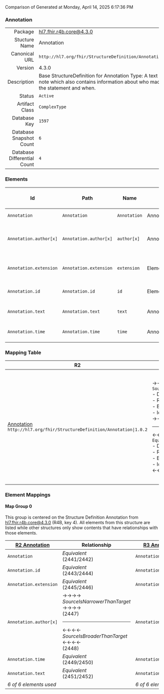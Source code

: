 Comparison of 
Generated at Monday, April 14, 2025 6:17:36 PM

### Annotation

|      |     |
| ---: | --- |
| Package | hl7.fhir.r4b.core@4.3.0 |
| Stucture Name | Annotation |
| Canonical URL | `http://hl7.org/fhir/StructureDefinition/Annotation` |
| Version | 4.3.0 |
| Description | Base StructureDefinition for Annotation Type: A  text note which also  contains information about who made the statement and when. |
| Status | `Active` |
| Artifact Class | `ComplexType` |
| Database Key | `1597` |
| Database Snapshot Count | `6` |
| Database Differential Count | `4` |

### Elements

| Id | Path | Name | Base Path | Short | Cardinality | Collated Type | Binding Strength | Binding Value Set |
| -- | ---- | ---- | --------- | ----- | ----------- | ------------- | ---------------- | ----------------- |
| `Annotation` | `Annotation` | `Annotation` | Annotation | Text node with attribution | 0..* | Annotation |  |  |
| `Annotation.author[x]` | `Annotation.author[x]` | `author[x]` | Annotation.author[x] | Individual responsible for the annotation | 0..1 | Reference(http://hl7.org/fhir/StructureDefinition/Organization), Reference(http://hl7.org/fhir/StructureDefinition/Patient), Reference(http://hl7.org/fhir/StructureDefinition/Practitioner), Reference(http://hl7.org/fhir/StructureDefinition/RelatedPerson), string |  |  |
| `Annotation.extension` | `Annotation.extension` | `extension` | Element.extension | Additional content defined by implementations | 0..* | Extension |  |  |
| `Annotation.id` | `Annotation.id` | `id` | Element.id | Unique id for inter-element referencing | 0..1 | id |  |  |
| `Annotation.text` | `Annotation.text` | `text` | Annotation.text | The annotation  - text content (as markdown) | 1..1 | markdown |  |  |
| `Annotation.time` | `Annotation.time` | `time` | Annotation.time | When the annotation was made | 0..1 | dateTime |  |  |
### Mapping Table

| R2 | Comparison | R3 | Comparison | R4 | Comparison | R4B | Comparison | R5
| --- | --- | --- | --- | --- | --- | --- | --- | ---
| [Annotation](/docs/R2/ComplexTypes/Annotation.md)<br/> `http://hl7.org/fhir/StructureDefinition/Annotation\|1.0.2` | →→→→→→→<br/>`SourceIsNarrowerThanTarget`<br/>- DBKey: `48`<br/>- Reviewed: `n/a`<br/>- By: `n/a`<br/>- Identical: `False`<br/>→→→→→→→<hr/>←←←←←←←<br/>`Equivalent`<br/>- DBKey: `215`<br/>- Reviewed: `n/a`<br/>- By: `n/a`<br/>- Identical: `False`<br/>←←←←←←←| [Annotation](/docs/R3/ComplexTypes/Annotation.md)<br/> `http://hl7.org/fhir/StructureDefinition/Annotation\|3.0.2` | →→→→→→→<br/>`RelatedTo`<br/>- DBKey: `384`<br/>- Reviewed: `n/a`<br/>- By: `n/a`<br/>- Identical: `False`<br/>→→→→→→→<hr/>←←←←←←←<br/>`Equivalent`<br/>- DBKey: `580`<br/>- Reviewed: `n/a`<br/>- By: `n/a`<br/>- Identical: `False`<br/>←←←←←←←| [Annotation](/docs/R4/ComplexTypes/Annotation.md)<br/> `http://hl7.org/fhir/StructureDefinition/Annotation\|4.0.1` | →→→→→→→<br/>`Equivalent`<br/>- DBKey: `1311`<br/>- Reviewed: `n/a`<br/>- By: `n/a`<br/>- Identical: `False`<br/>→→→→→→→<hr/>←←←←←←←<br/>`Equivalent`<br/>- DBKey: `1312`<br/>- Reviewed: `n/a`<br/>- By: `n/a`<br/>- Identical: `False`<br/>←←←←←←←| [Annotation](/docs/R4B/ComplexTypes/Annotation.md)<br/> `http://hl7.org/fhir/StructureDefinition/Annotation\|4.3.0` | →→→→→→→<br/>`SourceIsBroaderThanTarget`<br/>- DBKey: `891`<br/>- Reviewed: `n/a`<br/>- By: `n/a`<br/>- Identical: `False`<br/>→→→→→→→<hr/>←←←←←←←<br/>`Equivalent`<br/>- DBKey: `1120`<br/>- Reviewed: `n/a`<br/>- By: `n/a`<br/>- Identical: `False`<br/>←←←←←←←| [Annotation](/docs/R5/ComplexTypes/Annotation.md)<br/> `http://hl7.org/fhir/StructureDefinition/Annotation\|5.0.0` 

### Element Mappings


#### Map Group 0

This group is centered on the Structure Definition Annotation from hl7.fhir.r4b.core@4.3.0 (R4B, key 4).
All elements from this structure are listed while other structures only show contents that have relationships with those elements.

| [R2 Annotation](/docs/R2/ComplexTypes/Annotation.md)| Relationship | [R3 Annotation](/docs/R3/ComplexTypes/Annotation.md)| Relationship | [R4 Annotation](/docs/R4/ComplexTypes/Annotation.md)| Relationship | R4B Annotation| Relationship | [R5 Annotation](/docs/R5/ComplexTypes/Annotation.md)
| --- | --- | --- | --- | --- | --- | --- | --- | ---
| `Annotation`| _Equivalent_<br/>(2441/2442)| `Annotation`| _Equivalent_<br/>(9170/9171)| `Annotation`| _Equivalent_<br/>(20520/20521)| **`Annotation`**| _Equivalent_<br/>(35637/35638)| `Annotation`
| `Annotation.id`| _Equivalent_<br/>(2443/2444)| `Annotation.id`| _Equivalent_<br/>(9172/9173)| `Annotation.id`| _Equivalent_<br/>(20522/20523)| **`Annotation.id`**| _Equivalent_<br/>(35639/35640)| `Annotation.id`
| `Annotation.extension`| _Equivalent_<br/>(2445/2446)| `Annotation.extension`| _Equivalent_<br/>(9174/9175)| `Annotation.extension`| _Equivalent_<br/>(20524/20525)| **`Annotation.extension`**| _Equivalent_<br/>(35641/35642)| `Annotation.extension`
| `Annotation.author[x]`| →→→→ _SourceIsNarrowerThanTarget_ →→→→ <br/>(2447)<hr/>←←←← _SourceIsBroaderThanTarget_ ←←←← <br/>(2448)| `Annotation.author[x]`| →→→→ _RelatedTo_ →→→→ <br/>(9176)<hr/>←←←← _RelatedTo_ ←←←← <br/>(9177)| `Annotation.author[x]`| _Equivalent_<br/>(20526/20527)| **`Annotation.author[x]`**| →→→→ _SourceIsBroaderThanTarget_ →→→→ <br/>(35643)<hr/>←←←← _SourceIsNarrowerThanTarget_ ←←←← <br/>(35644)| `Annotation.author[x]`
| `Annotation.time`| _Equivalent_<br/>(2449/2450)| `Annotation.time`| _Equivalent_<br/>(9178/9179)| `Annotation.time`| _Equivalent_<br/>(20528/20529)| **`Annotation.time`**| _Equivalent_<br/>(35645/35646)| `Annotation.time`
| `Annotation.text`| _Equivalent_<br/>(2451/2452)| `Annotation.text`| _Equivalent_<br/>(9180/9181)| `Annotation.text`| _Equivalent_<br/>(20530/20531)| **`Annotation.text`**| _Equivalent_<br/>(35647/35648)| `Annotation.text`
| *6 of 6 elements used* | | *6 of 6 elements used* | | *6 of 6 elements used* | | *6 of 6 elements used* | | *6 of 6 elements used* 

